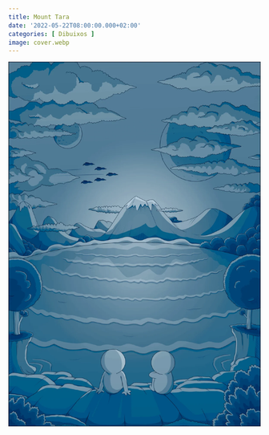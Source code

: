 ```yaml
---
title: Mount Tara
date: '2022-05-22T08:00:00.000+02:00'
categories: [ Dibuixos ]
image: cover.webp
---
```


![](mount_tara.webp "Mount Tara")
